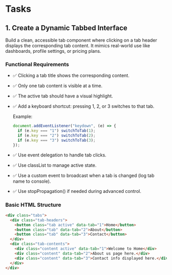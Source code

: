 # Tasks

## 1. Create a Dynamic Tabbed Interface

Build a clean, accessible tab component where clicking on a tab header displays the corresponding tab content. It mimics real-world use like dashboards, profile settings, or pricing plans.

### Functional Requirements

- ✅ Clicking a tab title shows the corresponding content.
- ✅ Only one tab content is visible at a time.
- ✅ The active tab should have a visual highlight.
- ✅ Add a keyboard shortcut: pressing 1, 2, or 3 switches to that tab.

  Example:

  ```js
  document.addEventListener("keydown", (e) => {
    if (e.key === "1") switchToTab(1);
    if (e.key === "2") switchToTab(2);
    if (e.key === "3") switchToTab(3);
  });
  ```

- ✅ Use event delegation to handle tab clicks.
- ✅ Use classList to manage active state.
- ✅ Use a custom event to broadcast when a tab is changed (log tab name to console).
- ✅ Use stopPropagation() if needed during advanced control.

### Basic HTML Structure

```html
<div class="tabs">
  <div class="tab-headers">
    <button class="tab active" data-tab="1">Home</button>
    <button class="tab" data-tab="2">About</button>
    <button class="tab" data-tab="3">Contact</button>
  </div>
  <div class="tab-contents">
    <div class="content active" data-tab="1">Welcome to Home</div>
    <div class="content" data-tab="2">About us page here.</div>
    <div class="content" data-tab="3">Contact info displayed here.</div>
  </div>
</div>
```
